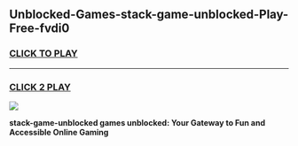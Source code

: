
## Unblocked-Games-stack-game-unblocked-Play-Free-fvdi0
<h3>
<a href="https://premium76.site?title=stack-game-unblocked&ref=10A">CLICK TO PLAY</a></h3>
<hr>

<h3>
<a href="https://premium76.site?title=stack-game-unblocked&ref=10A">CLICK 2 PLAY</a>
  
</h3>

<a href="https://premium76.site?title=stack-game-unblocked&ref=10A"><img src="https://clearcache.store/games.png"></a>


**stack-game-unblocked games unblocked: Your Gateway to Fun and Accessible Online Gaming**
